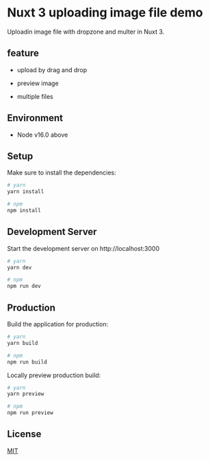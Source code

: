 # Nuxt 3 uploading image file demo

Uploadin image file with dropzone and multer in Nuxt 3.

## feature

- upload by drag and drop

- preview image

- multiple files


## Environment

- Node v16.0 above

## Setup

Make sure to install the dependencies:

```bash
# yarn
yarn install

# npm
npm install
```

## Development Server

Start the development server on http://localhost:3000

```bash
# yarn
yarn dev

# npm
npm run dev
```

## Production

Build the application for production:

```bash
# yarn
yarn build

# npm
npm run build
```

Locally preview production build:

```bash
# yarn
yarn preview

# npm
npm run preview
```

## License

[MIT](./LICENSE)
